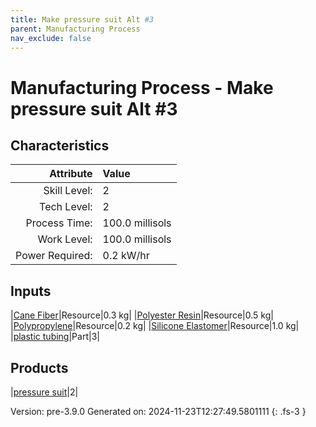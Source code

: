 ```yaml
---
title: Make pressure suit Alt #3
parent: Manufacturing Process
nav_exclude: false
---
```

# Manufacturing Process - Make pressure suit Alt #3


## Characteristics

| Attribute      | Value |
|--------:|:------|
|Skill Level:|2|
|Tech Level:|2|
|Process Time:|100.0 millisols|
|Work Level:|100.0 millisols|
|Power Required:|0.2 kW/hr|

## Inputs

|[Cane Fiber](../resource/cane-fiber.html)|Resource|0.3 kg|
|[Polyester Resin](../resource/polyester-resin.html)|Resource|0.5 kg|
|[Polypropylene](../resource/polypropylene.html)|Resource|0.2 kg|
|[Silicone Elastomer](../resource/silicone-elastomer.html)|Resource|1.0 kg|
|[plastic tubing](../part/plastic-tubing.html)|Part|3|

## Products

|[pressure suit](../part/pressure-suit.html)|2|


Version: pre-3.9.0 Generated on: 2024-11-23T12:27:49.5801111
{: .fs-3 }

